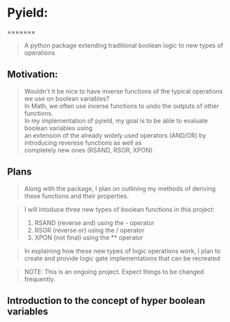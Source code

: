 # Pyield:
=======
> A python package extending traditional boolean logic to new types of operations

## Motivation:

> Wouldn't it be nice to have inverse functions of the typical operations we use on boolean variables?  
In Math, we often use inverse functions to undo the outputs of other functions.  
In my implementation of pyield, my goal is to be able to evaluate boolean variables using  
an extension of the already widely used operators (AND/OR) by introducing reverese functions as well as  
completely new ones (RSAND, RSOR, XPON). 

## Plans

> Along with the package, I plan on outlining my methods of deriving these functions and their properties.
 
> I will intoduce three new types of boolean functions in this project:  
> 1. RSAND (reverse and) using the - operator
> 2. RSOR (reverse or) using the / operator
> 3. XPON (not final) using the ** operator

> In explaining how these new types of logic operations work,
I plan to create and  provide logic gate implementations that can be recreated

>NOTE: This is an ongoing project. Expect things to be changed frequently.

## Introduction to the concept of hyper boolean variables


